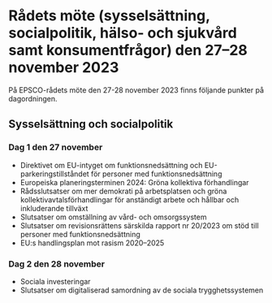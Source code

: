 # Rådets möte (sysselsättning, socialpolitik, hälso- och sjukvård samt konsumentfrågor) den 27–28 november 2023

På EPSCO-rådets möte den 27-28 november 2023 finns följande punkter på dagordningen.

## Sysselsättning och socialpolitik

### Dag 1 den 27 november

* Direktivet om EU-intyget om funktionsnedsättning och EU-parkeringstillståndet för personer med funktionsnedsättning
* Europeiska planeringsterminen 2024: Gröna kollektiva förhandlingar
* Rådsslutsatser om mer demokrati på arbetsplatsen och gröna kollektivavtalsförhandlingar för anständigt arbete och hållbar och inkluderande tillväxt
* Slutsatser om omställning av vård- och omsorgssystem
* Slutsatser om revisionsrättens särskilda rapport nr 20/2023 om stöd till personer med funktionsnedsättning
* EU:s handlingsplan mot rasism 2020–2025

### Dag 2 den 28 november

* Sociala investeringar
* Slutsatser om digitaliserad samordning av de sociala trygghetssystemen
